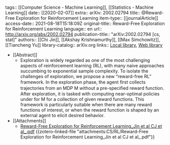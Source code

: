 tags:: [[Computer Science - Machine Learning]], [[Statistics - Machine Learning]]
date:: [[2020-02-07]]
extra:: arXiv: 2002.02794
title:: @Reward-Free Exploration for Reinforcement Learning
item-type:: [[journalArticle]]
access-date:: 2021-08-18T15:18:09Z
original-title:: Reward-Free Exploration for Reinforcement Learning
language:: en
url:: http://arxiv.org/abs/2002.02794
publication-title:: "arXiv:2002.02794 [cs, stat]"
authors:: [[Chi Jin]], [[Akshay Krishnamurthy]], [[Max Simchowitz]], [[Tiancheng Yu]]
library-catalog:: arXiv.org
links:: [Local library](zotero://select/library/items/QI2Y8JBX), [Web library](https://www.zotero.org/users/6737550/items/QI2Y8JBX)

- [[Abstract]]
	- Exploration is widely regarded as one of the most challenging aspects of reinforcement learning (RL), with many naive approaches succumbing to exponential sample complexity. To isolate the challenges of exploration, we propose a new “reward-free RL” framework. In the exploration phase, the agent ﬁrst collects trajectories from an MDP M without a pre-speciﬁed reward function. After exploration, it is tasked with computing near-optimal policies under for M for a collection of given reward functions. This framework is particularly suitable when there are many reward functions of interest, or when the reward function is shaped by an external agent to elicit desired behavior.
- [[Attachments]]
	- [Reward-Free Exploration for Reinforcement Learning_Jin et al CJ et al_.pdf](zotero://select/library/items/669PFNMP) {{zotero-linked-file "attachments:CS/RL/Reward-Free Exploration for Reinforcement Learning_Jin et al CJ et al_.pdf"}}